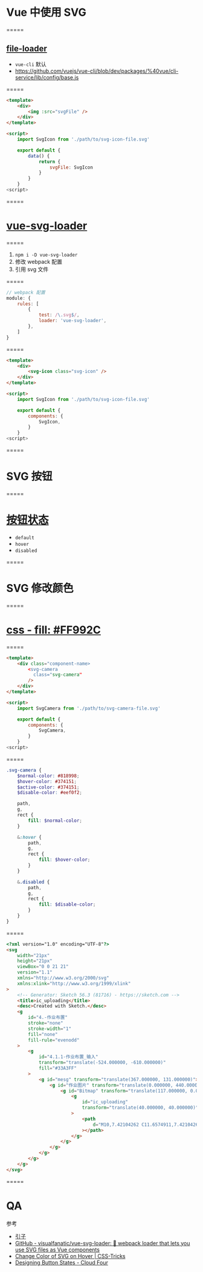 # Vue 中使用 SVG

=====

## [file-loader](https://github.com/vuejs/vue-cli/blob/dev/packages/%40vue/cli-service/lib/config/base.js)

-   `vue-cli` 默认
-   https://github.com/vuejs/vue-cli/blob/dev/packages/%40vue/cli-service/lib/config/base.js

=====

```html
<template>
    <div>
        <img :src="svgFile" />
    </div>
</template>

<script>
    import SvgIcon from './path/to/svg-icon-file.svg'

    export default {
        data() {
            return {
                svgFile: SvgIcon
            }
        }
    }
<script>

```

=====

# [vue-svg-loader](https://github.com/visualfanatic/vue-svg-loader)

=====

1.  `npm i -D vue-svg-loader`
1.  修改 webpack 配置
1.  引用 svg 文件

=====

```javascript
// webpack 配置
module: {
    rules: [
        {
            test: /\.svg$/,
            loader: 'vue-svg-loader',
        },
    ]
}
```

=====

```html
<template>
    <div>
        <svg-icon class="svg-icon" />
    </div>
</template>

<script>
    import SvgIcon from './path/to/svg-icon-file.svg'

    export default {
        components: {
            SvgIcon,
        }
    }
<script>

```

=====

# SVG 按钮

=====

# [按钮状态](https://cloudfour.com/thinks/designing-button-states/)

-   `default`
-   `hover`
-   `disabled`

=====

# SVG 修改颜色

=====

# [css - fill: #FF992C ](https://css-tricks.com/almanac/properties/f/fill/)

=====

```html
<template>
    <div class="component-name>
        <svg-camera
          class="svg-camera"
        />
    </div>
</template>

<script>
    import SvgCamera from './path/to/svg-camera-file.svg'

    export default {
        components: {
            SvgCamera,
        }
    }
<script>

```

=====

```scss
.svg-camera {
    $normal-color: #818998;
    $hover-color: #374151;
    $active-color: #374151;
    $disable-color: #eef0f2;

    path,
    g,
    rect {
        fill: $normal-color;
    }

    &:hover {
        path,
        g,
        rect {
            fill: $hover-color;
        }
    }

    &.disabled {
        path,
        g,
        rect {
            fill: $disable-color;
        }
    }
}
```

=====

```html
<?xml version="1.0" encoding="UTF-8"?>
<svg
    width="21px"
    height="21px"
    viewBox="0 0 21 21"
    version="1.1"
    xmlns="http://www.w3.org/2000/svg"
    xmlns:xlink="http://www.w3.org/1999/xlink"
>
    <!-- Generator: Sketch 56.3 (81716) - https://sketch.com -->
    <title>ic_uploading</title>
    <desc>Created with Sketch.</desc>
    <g
        id="4.-作业布置"
        stroke="none"
        stroke-width="1"
        fill="none"
        fill-rule="evenodd"
    >
        <g
            id="4.1.1-作业布置_输入"
            transform="translate(-524.000000, -610.000000)"
            fill="#33A3FF"
        >
            <g id="mesg" transform="translate(367.000000, 131.000000)">
                <g id="作业图片" transform="translate(0.000000, 440.000000)">
                    <g id="Bitmap" transform="translate(117.000000, 0.000000)">
                        <g
                            id="ic_uploading"
                            transform="translate(40.000000, 40.000000)"
                        >
                            <path
                                d="M10,7.42104262 C11.6574911,7.42104262 12.9999749,8.74004002 12.9999749,10.3684422 C12.9999749,11.9967457 11.6574911,13.3157678 10,13.3157678 C8.34250893,13.3157678 7.00002515,11.9968445 7.00002515,10.3684422 C7.00002515,8.74004002 8.34250893,7.42104262 10,7.42104262 Z M10,14.789475 C12.4826155,14.789475 14.5,12.8073967 14.5,10.3684497 C14.5,7.92942854 12.4826155,5.94742433 10,5.94742433 C7.51751018,5.94742433 5.5,7.92942854 5.5,10.3684497 C5.5,12.8073967 7.51751018,14.789475 10,14.789475 Z M17.2824848,5.94742433 C18.2801127,5.94742433 19,6.24205559 19,7.22205164 L19,15.2240351 C19,16.1968914 18.2801127,17 17.2824848,17 L2.8071868,17 C1.81775662,17 1,16.1968914 1,15.2240351 L1,7.22205164 C1,6.24205559 1.81775662,5.94742433 2.8071868,5.94742433 L4.98254011,5.94742433 C5.28243449,5.94742433 5.59744179,5.43141199 5.69518533,5.1590893 L6.24996228,3.7368252 C6.3401368,3.4569675 6.70015591,3 7.00002515,3 L12.9999749,3 C13.2999447,3 13.6525959,3.4569675 13.7500377,3.7368252 L14.3949137,5.10011858 C14.4923304,5.37997628 14.8149319,5.94742433 15.1148262,5.94742433 L17.2824848,5.94742433 Z"
                            ></path>
                        </g>
                    </g>
                </g>
            </g>
        </g>
    </g>
</svg>
```

=====

# QA

参考

-   [引子](https://gitlab.corp.youdao.com/homework/hw-web/merge_requests/576/diffs)
-   [GitHub - visualfanatic/vue-svg-loader: 🔨 webpack loader that lets you use SVG files as Vue components](https://github.com/visualfanatic/vue-svg-loader)
-   [ Change Color of SVG on Hover | CSS-Tricks ](https://css-tricks.com/change-color-of-svg-on-hover/)
-   [Designing Button States - Cloud Four](https://cloudfour.com/thinks/designing-button-states/)
